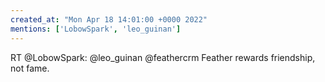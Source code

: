```yaml
---
created_at: "Mon Apr 18 14:01:00 +0000 2022"
mentions: ['LobowSpark', 'leo_guinan']
---
```


RT @LobowSpark: @leo_guinan @feathercrm Feather rewards friendship, not fame.